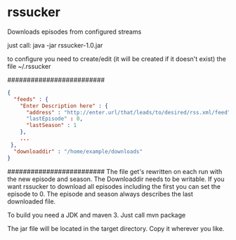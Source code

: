 rssucker
========

Downloads episodes from configured streams

just call:
java -jar rssucker-1.0.jar

to configure you need to create/edit (it will be created if it doesn't exist) the file ~/.rssucker

#########################
```json
{
  "feeds" : {
    "Enter Description here" : {
      "address" : "http://enter.url/that/leads/to/desired/rss.xml/feed"
      "lastEpisode" : 0,
      "lastSeason" : 1
    },
	...
 },
  "downloaddir" : "/home/example/downloads"
}
```
#########################
The file get's rewritten on each run with the new episode and season.
The Downloaddir needs to be writable.
If you want rssucker to download all episodes including the first you can set the episode to 0.
The episode and season always describes the last downloaded file.

To build you need a JDK and maven 3.
Just call
   mvn package

The jar file will be located in the target directory. Copy it wherever you like.
